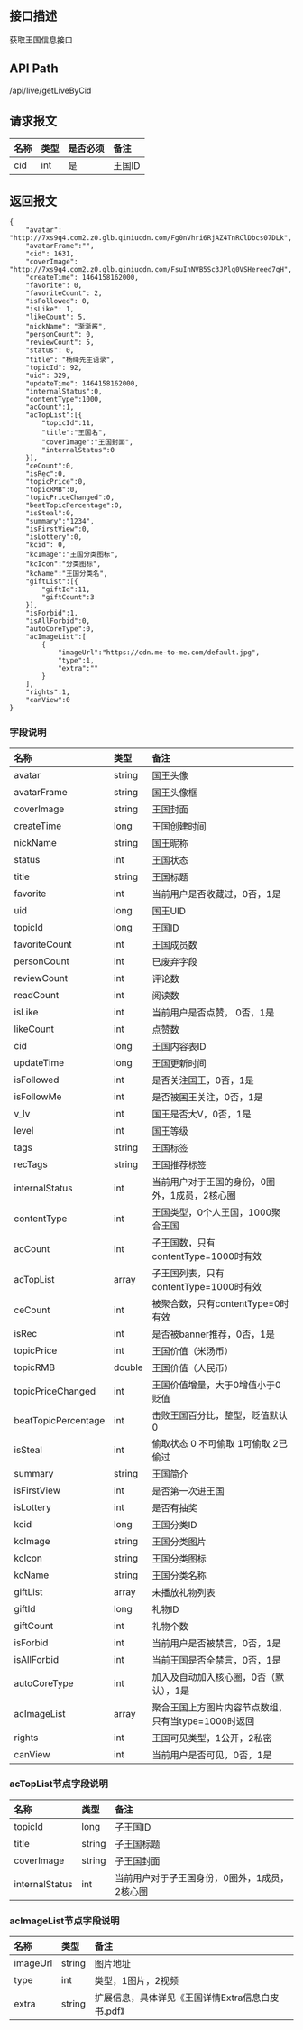 ## 接口描述
获取王国信息接口

## API Path
/api/live/getLiveByCid

## 请求报文
|名称|类型|是否必须|备注|
|:-|:-|:-|:-|
|cid|int|是|王国ID|

## 返回报文
	{
	    "avatar": "http://7xs9q4.com2.z0.glb.qiniucdn.com/Fg0nVhri6RjAZ4TnRClDbcs07DLk",
	    "avatarFrame":"",
	    "cid": 1631,
	    "coverImage": "http://7xs9q4.com2.z0.glb.qiniucdn.com/FsuInNVB5Sc3JPlq0VSHereed7qH",
	    "createTime": 1464158162000,
	    "favorite": 0,
	    "favoriteCount": 2,
	    "isFollowed": 0,
	    "isLike": 1,
	    "likeCount": 5,
	    "nickName": "渐渐酱",
	    "personCount": 0,
	    "reviewCount": 5,
	    "status": 0,
	    "title": "杨绛先生语录",
	    "topicId": 92,
	    "uid": 329,
	    "updateTime": 1464158162000,
	    "internalStatus":0,
	    "contentType":1000,
	    "acCount":1,
	    "acTopList":[{
	    	"topicId":11,
	    	"title":"王国名",
	    	"coverImage":"王国封面",
	    	"internalStatus":0
	    }],
	    "ceCount":0,
	    "isRec":0,
	    "topicPrice":0,
	    "topicRMB":0,
	    "topicPriceChanged":0,
	    "beatTopicPercentage":0,
	    "isSteal":0,
	    "summary":"1234",
	    "isFirstView":0,
	    "isLottery":0,
	    "kcid": 0,
        "kcImage":"王国分类图标",
        "kcIcon":"分类图标",
        "kcName":"王国分类名",
        "giftList":[{
	    	"giftId":11,
	    	"giftCount":3
	    }],
	    "isForbid":1,
	    "isAllForbid":0,
	    "autoCoreType":0,
	    "acImageList":[
	    	{
	    		"imageUrl":"https://cdn.me-to-me.com/default.jpg",
	    		"type":1,
	    		"extra":""
	    	}
	    ],
	    "rights":1,
    	"canView":0
	}
	
### 字段说明
|名称|类型|备注|
|:-|:-|:-|
|avatar|string|国王头像|
|avatarFrame|string|国王头像框|
|coverImage|string|王国封面|
|createTime|long|王国创建时间|
|nickName|string|国王昵称|
|status|int|王国状态|
|title|string|王国标题|
|favorite|int|当前用户是否收藏过，0否，1是|
|uid|long|国王UID|
|topicId|long|王国ID|
|favoriteCount|int|王国成员数|
|personCount|int|已废弃字段|
|reviewCount|int|评论数|
|readCount|int|阅读数|
|isLike|int|当前用户是否点赞， 0否，1是|
|likeCount|int|点赞数|
|cid|long|王国内容表ID|
|updateTime|long|王国更新时间|
|isFollowed|int|是否关注国王，0否，1是|
|isFollowMe|int|是否被国王关注，0否，1是|
|v_lv|int|国王是否大V，0否，1是|
|level|int|国王等级|
|tags|string|王国标签|
|recTags|string|王国推荐标签|
|internalStatus|int|当前用户对于王国的身份，0圈外，1成员，2核心圈|
|contentType|int|王国类型，0个人王国，1000聚合王国|
|acCount|int|子王国数，只有contentType=1000时有效|
|acTopList|array|子王国列表，只有contentType=1000时有效|
|ceCount|int|被聚合数，只有contentType=0时有效|
|isRec|int|是否被banner推荐，0否，1是|
|topicPrice|int|王国价值（米汤币）|
|topicRMB|double|王国价值（人民币）|
|topicPriceChanged|int|王国价值增量，大于0增值小于0贬值|
|beatTopicPercentage|int|击败王国百分比，整型，贬值默认0|
|isSteal|int|偷取状态 0 不可偷取 1可偷取 2已偷过|
|summary|string|王国简介|
|isFirstView|int|是否第一次进王国|
|isLottery|int|是否有抽奖|
|kcid|long|王国分类ID|
|kcImage|string|王国分类图片|
|kcIcon|string|王国分类图标|
|kcName|string|王国分类名称|
|giftList|array|未播放礼物列表|
|giftId|long|礼物ID|
|giftCount|int|礼物个数|
|isForbid|int|当前用户是否被禁言，0否，1是|
|isAllForbid|int|当前王国是否全禁言，0否，1是|
|autoCoreType|int|加入及自动加入核心圈，0否（默认），1是|
|acImageList|array|聚合王国上方图片内容节点数组，只有当type=1000时返回|
|rights|int|王国可见类型，1公开，2私密|
|canView|int|当前用户是否可见，0否，1是|

### acTopList节点字段说明
|名称|类型|备注|
|:-|:-|:-|
|topicId|long|子王国ID|
|title|string|子王国标题|
|coverImage|string|子王国封面|
|internalStatus|int|当前用户对于子王国身份，0圈外，1成员，2核心圈|

### acImageList节点字段说明
|名称|类型|备注|
|:-|:-|:-|
|imageUrl|string|图片地址|
|type|int|类型，1图片，2视频|
|extra|string|扩展信息，具体详见《王国详情Extra信息白皮书.pdf》|